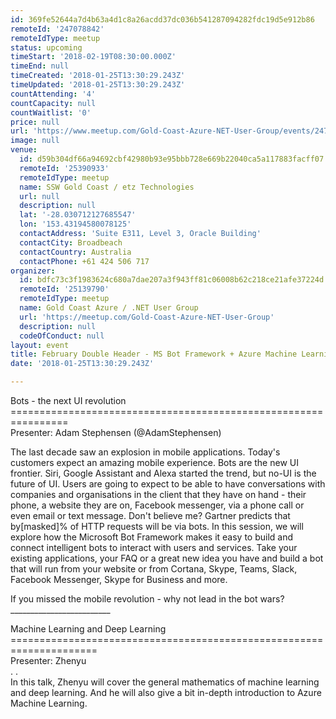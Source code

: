 ```yaml
---
id: 369fe52644a7d4b63a4d1c8a26acdd37dc036b541287094282fdc19d5e912b86
remoteId: '247078842'
remoteIdType: meetup
status: upcoming
timeStart: '2018-02-19T08:30:00.000Z'
timeEnd: null
timeCreated: '2018-01-25T13:30:29.243Z'
timeUpdated: '2018-01-25T13:30:29.243Z'
countAttending: '4'
countCapacity: null
countWaitlist: '0'
price: null
url: 'https://www.meetup.com/Gold-Coast-Azure-NET-User-Group/events/247078842/'
image: null
venue:
  id: d59b304df66a94692cbf42980b93e95bbb728e669b22040ca5a117883facff07
  remoteId: '25390933'
  remoteIdType: meetup
  name: SSW Gold Coast / etz Technologies
  url: null
  description: null
  lat: '-28.030712127685547'
  lon: '153.43194580078125'
  contactAddress: 'Suite E311, Level 3, Oracle Building'
  contactCity: Broadbeach
  contactCountry: Australia
  contactPhone: +61 424 506 717
organizer:
  id: bdfc73c3f1983624c680a7dae207a3f943ff81c06008b62c218ce21afe37224d
  remoteId: '25139790'
  remoteIdType: meetup
  name: Gold Coast Azure / .NET User Group
  url: 'https://meetup.com/Gold-Coast-Azure-NET-User-Group'
  description: null
  codeOfConduct: null
layout: event
title: February Double Header - MS Bot Framework + Azure Machine Learning
date: '2018-01-25T13:30:29.243Z'

---
```

<p>Bots - the next UI revolution<br/>================================================================<br/>Presenter: Adam Stephensen (@AdamStephensen)</p> <p>The last decade saw an explosion in mobile applications. Today's customers expect an amazing mobile experience. Bots are the new UI frontier. Siri, Google Assistant and Alexa started the trend, but no-UI is the future of UI. Users are going to expect to be able to have conversations with companies and organisations in the client that they have on hand - their phone, a website they are on, Facebook messenger, via a phone call or even email or text message. Don't believe me? Gartner predicts that by[masked]% of HTTP requests will be via bots. In this session, we will explore how the Microsoft Bot Framework makes it easy to build and connect intelligent bots to interact with users and services. Take your existing applications, your FAQ or a great new idea you have and build a bot that will run from your website or from Cortana, Skype, Teams, Slack, Facebook Messenger, Skype for Business and more.</p> <p>If you missed the mobile revolution - why not lead in the bot wars?<br/>_________________________</p> <p>Machine Learning and Deep Learning<br/>=====================================================================<br/>Presenter: Zhenyu<br/>. .<br/>In this talk, Zhenyu will cover the general mathematics of machine learning and deep learning. And he will also give a bit in-depth introduction to Azure Machine Learning.</p>
